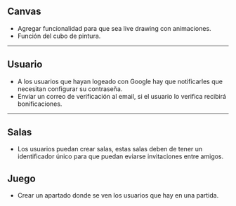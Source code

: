 ## Canvas

+ Agregar funcionalidad para que sea live drawing con animaciones.
+ Función del cubo de pintura.

---
## Usuario

+ A los usuarios que hayan logeado con Google hay que notificarles que necesitan 
configurar su contraseña.
+ Enviar un correo de verificación al email, si el usuario lo verifica recibirá bonificaciones.

---
## Salas

+ Los usuarios puedan crear salas, estas salas deben de tener un identificador único para que 
puedan eviarse invitaciones entre amigos.

## Juego

+ Crear un apartado donde se ven los usuarios que hay en una partida.